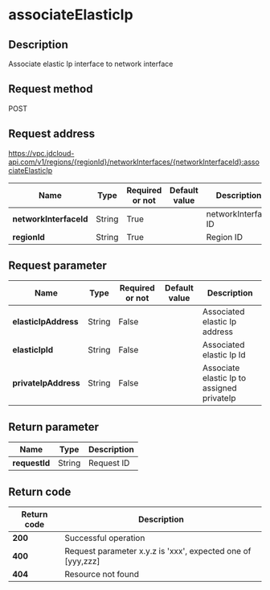 # associateElasticIp


## Description
Associate elastic Ip interface to network interface

## Request method
POST

## Request address
https://vpc.jdcloud-api.com/v1/regions/{regionId}/networkInterfaces/{networkInterfaceId}:associateElasticIp

|Name|Type|Required or not|Default value|Description|
|---|---|---|---|---|
|**networkInterfaceId**|String|True||networkInterface ID|
|**regionId**|String|True||Region ID|

## Request parameter
|Name|Type|Required or not|Default value|Description|
|---|---|---|---|---|
|**elasticIpAddress**|String|False||Associated elastic Ip address|
|**elasticIpId**|String|False||Associated elastic Ip Id|
|**privateIpAddress**|String|False||Associate elastic Ip to assigned privateIp|


## Return parameter
|Name|Type|Description|
|---|---|---|
|**requestId**|String|Request ID|



## Return code
|Return code|Description|
|---|---|
|**200**|Successful operation|
|**400**|Request parameter x.y.z is 'xxx', expected one of [yyy,zzz]|
|**404**|Resource not found|
